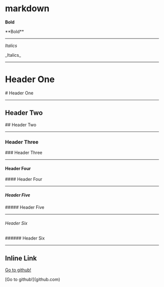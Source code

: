 # markdown

**Bold**

\*\*Bold\*\*

---

_Italics_

\_Italics\_

---

# Header One
\# Header One

---

## Header Two
\#\# Header Two

---

### Header Three
\#\#\# Header Three

---

#### Header Four
\#\#\#\# Header Four

---

##### Header Five
\#\#\#\#\# Header Five

---

###### Header Six
\#\#\#\#\#\# Header Six

---

## Inline Link
[Go to github!](github.com)

\[Go to github!\](github.com)
